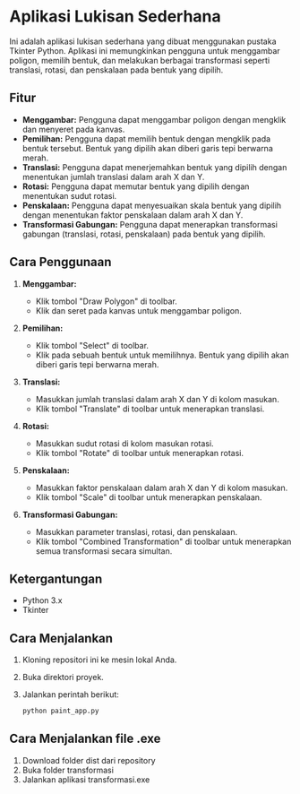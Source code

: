 # Aplikasi Lukisan Sederhana

Ini adalah aplikasi lukisan sederhana yang dibuat menggunakan pustaka Tkinter Python. Aplikasi ini memungkinkan pengguna untuk menggambar poligon, memilih bentuk, dan melakukan berbagai transformasi seperti translasi, rotasi, dan penskalaan pada bentuk yang dipilih.

## Fitur

- **Menggambar:** Pengguna dapat menggambar poligon dengan mengklik dan menyeret pada kanvas.
- **Pemilihan:** Pengguna dapat memilih bentuk dengan mengklik pada bentuk tersebut. Bentuk yang dipilih akan diberi garis tepi berwarna merah.
- **Translasi:** Pengguna dapat menerjemahkan bentuk yang dipilih dengan menentukan jumlah translasi dalam arah X dan Y.
- **Rotasi:** Pengguna dapat memutar bentuk yang dipilih dengan menentukan sudut rotasi.
- **Penskalaan:** Pengguna dapat menyesuaikan skala bentuk yang dipilih dengan menentukan faktor penskalaan dalam arah X dan Y.
- **Transformasi Gabungan:** Pengguna dapat menerapkan transformasi gabungan (translasi, rotasi, penskalaan) pada bentuk yang dipilih.

## Cara Penggunaan

1. **Menggambar:**
   - Klik tombol "Draw Polygon" di toolbar.
   - Klik dan seret pada kanvas untuk menggambar poligon.

2. **Pemilihan:**
   - Klik tombol "Select" di toolbar.
   - Klik pada sebuah bentuk untuk memilihnya. Bentuk yang dipilih akan diberi garis tepi berwarna merah.

3. **Translasi:**
   - Masukkan jumlah translasi dalam arah X dan Y di kolom masukan.
   - Klik tombol "Translate" di toolbar untuk menerapkan translasi.

4. **Rotasi:**
   - Masukkan sudut rotasi di kolom masukan rotasi.
   - Klik tombol "Rotate" di toolbar untuk menerapkan rotasi.

5. **Penskalaan:**
   - Masukkan faktor penskalaan dalam arah X dan Y di kolom masukan.
   - Klik tombol "Scale" di toolbar untuk menerapkan penskalaan.

6. **Transformasi Gabungan:**
   - Masukkan parameter translasi, rotasi, dan penskalaan.
   - Klik tombol "Combined Transformation" di toolbar untuk menerapkan semua transformasi secara simultan.

## Ketergantungan

- Python 3.x
- Tkinter

## Cara Menjalankan

1. Kloning repositori ini ke mesin lokal Anda.
2. Buka direktori proyek.
3. Jalankan perintah berikut:

   ```bash
   python paint_app.py

## Cara Menjalankan file .exe
1. Download folder dist dari repository
2. Buka folder transformasi
3. Jalankan aplikasi transformasi.exe

